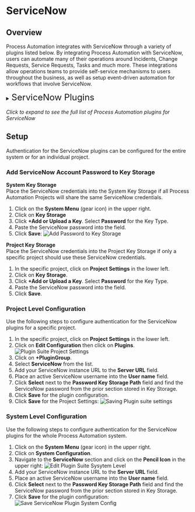 # ServiceNow

## Overview

Process Automation integrates with ServiceNow through a variety of plugins listed below.
By integrating Process Automation with ServiceNow, users can automate many of their operations around Incidents, Change Requests, Service Requests, Tasks and much more.
These integrations allow operations teams to provide self-service mechanisms to users throughout the business, as well as setup event-driven automation for workflows that involve ServiceNow.

<details><summary> <font size="5">ServiceNow Plugins</font>
</summary>

|Plugin Name| Plugin Type| ServiceNow Table|
|:---------------------------------------------------------|---------------------------------------------------------|:---------------------------------------------------------:|
|[**Update Incident State**](/manual/workflow-steps/servicenow.html#servicenow-incident-update-state)|Job Step|Incident|
|[**Check Incident Assigned**](/manual/workflow-steps/servicenow.html#servicenow-incident-check-assigned)|Job Step|Incident|
|[**Check Incident State**](/workflow-steps/servicenow.html#servicenow-incident-check-state)|Job Step|Incident|
|[**Comment Incident**](/docs/manual/workflow-steps/servicenow.html#servicenow-incident-comment)|Job Step|Incident|
|[**Create Incident**](/manual/workflow-steps/servicenow.html#servicenow-incident-create)|Job Step|Incident|
|[**Edit Incident**](/manual/workflow-steps/servicenow.html#servicenow-incident-edit)|Job Step|Incident|
|[**View Incident**](/manual/workflow-steps/servicenow.html#servicenow-incident-view)|Job Step|Incident|
|[**Check Change State**](/manual/workflow-steps/servicenow.html#servicenow-change-check-state)|Job Step|Change|
|[**Update Change State**](/manual/workflow-steps/servicenow.html#servicenow-change-update-state)|Job Step|Change|
|[**Create Change Request**](/manual/workflow-steps/servicenow.html#servicenow-change-create)|Job Step|Change|
|[**Create Incident**](/manual/notifications/servicenow.html#servicenow-incident-create)|Notification|Incident|
|[**Comment Incident**](/manual/notifications/servicenow.html#servicenow®-notification-plugins)|Notification|Incident|
|[**Create Change Request**](/manual/notifications/servicenow.html#servicenow-change-create)|Notification|Change|
|[**ServiceNow Node Source**](/manual/projects/resource-model-sources/servicenow.html#servicenow-node-source-enterprise)|Node Source|CMDB|
</details>
<br>
<em>Click to expand to see the full list of Process Automation plugins for ServiceNow</em>

## Setup

Authentication for the ServiceNow plugins can be configured for the entire system or for an individual project.

### Add ServiceNow Account Password to Key Storage

**System Key Storage**
<br>Place the ServiceNow credentials into the System Key Storage if all Process Automation Projects will share the same ServiceNow credentials.
1. Click on the **System Menu** (gear icon) in the upper right.
2. Click on **Key Storage**
3. Click **+Add or Upload a Key**. Select **Password** for the Key Type.
4. Paste the ServiceNow password into the field.
5. Click **Save**:
![Add Password to Key Storage](@assets/img/servicenow-add-pw-keystorage.png)

**Project Key Storage**
<br>Place the ServiceNow credentials into the Project Key Storage if only a specific project should use these ServiceNow credentials.
1. In the specific project, click on **Project Settings** in the lower left.
2. Click on **Key Storage**.
3. Click **+Add or Upload a Key**. Select **Password** for the Key Type.
4. Paste the ServiceNow password into the field.
5. Click **Save**.

### Project Level Configuration

Use the following steps to configure authentication for the ServiceNow plugins for a specific project.

1. In the specific project, click on **Project Settings** in the lower left.
2. Click on **Edit Configuration** then click on **Plugins**.
   ![Plugin Suite Project Settings](@assets/img/plugin-groups-project-settings.png)<br>
3. Click on **+PluginGroup**.
4. Select **ServiceNow** from the list.
5. Add your ServiceNow instance URL to the **Server URL** field.
6. Place an active ServiceNow username into the **User name** field.
7. Click **Select** next to the **Password Key Storage Path** field and find the ServiceNow password from the prior section stored in Key Storage.
8. Click **Save** for the plugin configuration.
9. Click **Save** for the Project Settings:
   ![Saving Plugin suite settings](@assets/img/servicenow-save-plugin-suite-project.png)<br>

### System Level Configuration

Use the following steps to configure authentication for the ServiceNow plugins for the whole Process Automation system.

1. Click on the **System Menu** (gear icon) in the upper right.
2. Click on **System Configuration**.
3. Navigate to the **ServiceNow** section and click on the **Pencil Icon** in the upper right:
   ![Edit Plugin Suite Sysytem Level](@assets/img/servicenow-edit-system-plugin-suite.png)
4. Add your ServiceNow instance URL to the **Server URL** field.
5. Place an active ServiceNow username into the **User name** field.
6. Click **Select** next to the **Password Key Storage Path** field and find the ServiceNow password from the prior section stored in Key Storage.
7. Click **Save** for the plugin configuration:
   ![Save ServiceNow Plugin System Config](@assets/img/servicenow-save-system-plugin-suite.png)